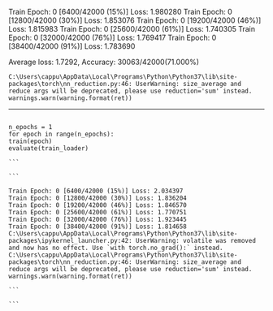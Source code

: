 Train Epoch: 0 [6400/42000 (15%)] Loss: 1.980280
Train Epoch: 0 [12800/42000 (30%)] Loss: 1.853076
Train Epoch: 0 [19200/42000 (46%)] Loss: 1.815983
Train Epoch: 0 [25600/42000 (61%)] Loss: 1.740305
Train Epoch: 0 [32000/42000 (76%)] Loss: 1.769417
Train Epoch: 0 [38400/42000 (91%)] Loss: 1.783690

Average loss: 1.7292, Accuracy: 30063/42000(71.000%)

```
C:\Users\cappu\AppData\Local\Programs\Python\Python37\lib\site-packages\torch\nn_reduction.py:46: UserWarning: size_average and reduce args will be deprecated, please use reduction='sum' instead.
warnings.warn(warning.format(ret))
```

---

````

n_epochs = 1
for epoch in range(n_epochs):
train(epoch)
evaluate(train_loader)

```

```

Train Epoch: 0 [6400/42000 (15%)] Loss: 2.034397
Train Epoch: 0 [12800/42000 (30%)] Loss: 1.836204
Train Epoch: 0 [19200/42000 (46%)] Loss: 1.846570
Train Epoch: 0 [25600/42000 (61%)] Loss: 1.770751
Train Epoch: 0 [32000/42000 (76%)] Loss: 1.923445
Train Epoch: 0 [38400/42000 (91%)] Loss: 1.814658
C:\Users\cappu\AppData\Local\Programs\Python\Python37\lib\site-packages\ipykernel_launcher.py:42: UserWarning: volatile was removed and now has no effect. Use `with torch.no_grad():` instead.
C:\Users\cappu\AppData\Local\Programs\Python\Python37\lib\site-packages\torch\nn_reduction.py:46: UserWarning: size_average and reduce args will be deprecated, please use reduction='sum' instead.
warnings.warn(warning.format(ret))

```

```
````
